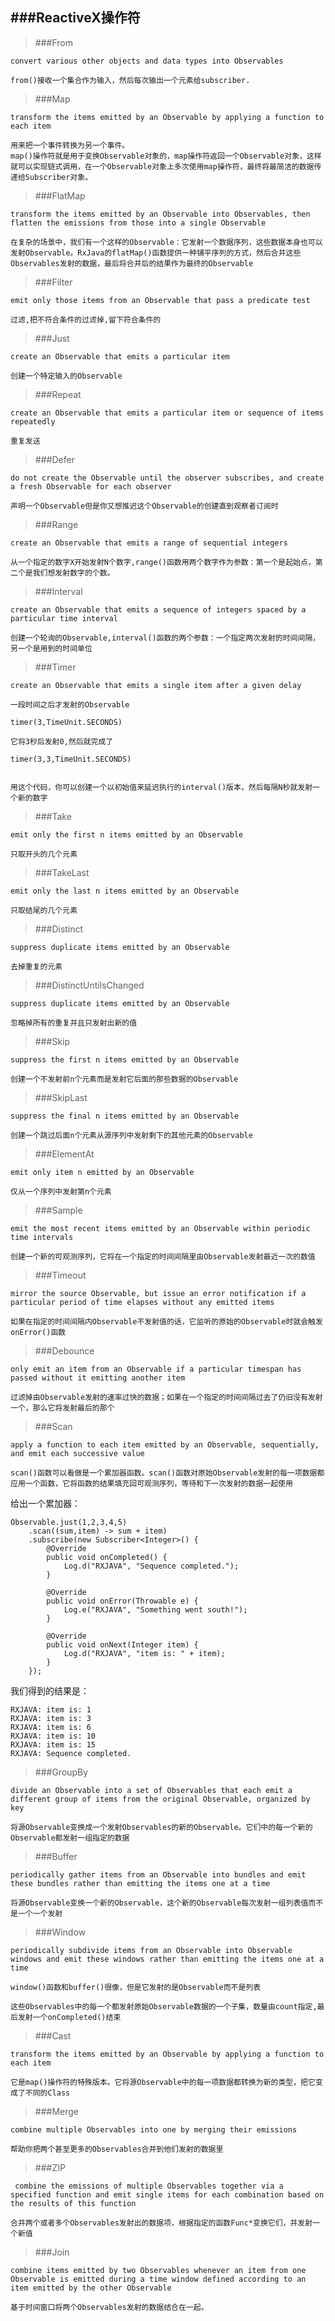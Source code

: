 ###ReactiveX操作符
---
>###From

	convert various other objects and data types into Observables

	from()接收一个集合作为输入，然后每次输出一个元素给subscriber.
	
>###Map

	transform the items emitted by an Observable by applying a function to each item

	用来把一个事件转换为另一个事件。
	map()操作符就是用于变换Observable对象的，map操作符返回一个Observable对象，这样就可以实现链式调用，在一个Observable对象上多次使用map操作符，最终将最简洁的数据传递给Subscriber对象。

>###FlatMap

	transform the items emitted by an Observable into Observables, then flatten the emissions from those into a single Observable

	在复杂的场景中，我们有一个这样的Observable：它发射一个数据序列，这些数据本身也可以发射Observable。RxJava的flatMap()函数提供一种铺平序列的方式，然后合并这些Observables发射的数据，最后将合并后的结果作为最终的Observable

>###Filter 

	emit only those items from an Observable that pass a predicate test	

	过滤,把不符合条件的过滤掉,留下符合条件的

>###Just

	create an Observable that emits a particular item

	创建一个特定输入的Observable

>###Repeat

	create an Observable that emits a particular item or sequence of items repeatedly

	重复发送

>###Defer

	do not create the Observable until the observer subscribes, and create a fresh Observable for each observer

	声明一个Observable但是你又想推迟这个Observable的创建直到观察者订阅时

>###Range

	create an Observable that emits a range of sequential integers

	从一个指定的数字X开始发射N个数字,range()函数用两个数字作为参数：第一个是起始点，第二个是我们想发射数字的个数。

>###Interval

	create an Observable that emits a sequence of integers spaced by a particular time interval

	创建一个轮询的Observable,interval()函数的两个参数：一个指定两次发射的时间间隔，另一个是用到的时间单位

>###Timer

	create an Observable that emits a single item after a given delay

	一段时间之后才发射的Observable

	timer(3,TimeUnit.SECONDS)

	它将3秒后发射0,然后就完成了

	timer(3,3,TimeUnit.SECONDS)

	
	用这个代码，你可以创建一个以初始值来延迟执行的interval()版本，然后每隔N秒就发射一个新的数字

>###Take

	emit only the first n items emitted by an Observable

	只取开头的几个元素

>###TakeLast

	emit only the last n items emitted by an Observable

	只取结尾的几个元素
	
>###Distinct

	suppress duplicate items emitted by an Observable

	去掉重复的元素
	
>###DistinctUntilsChanged

	suppress duplicate items emitted by an Observable

	忽略掉所有的重复并且只发射出新的值

>###Skip

	suppress the first n items emitted by an Observable

	创建一个不发射前n个元素而是发射它后面的那些数据的Observable

>###SkipLast

	suppress the final n items emitted by an Observable

	创建一个跳过后面n个元素从源序列中发射剩下的其他元素的Observable	
	
>###ElementAt

	emit only item n emitted by an Observable

	仅从一个序列中发射第n个元素
	
>###Sample

	emit the most recent items emitted by an Observable within periodic time intervals
	
	创建一个新的可观测序列，它将在一个指定的时间间隔里由Observable发射最近一次的数值
	
>###Timeout

	mirror the source Observable, but issue an error notification if a particular period of time elapses without any emitted items
	
	如果在指定的时间间隔内Observable不发射值的话，它监听的原始的Observable时就会触发onError()函数
	
>###Debounce

	only emit an item from an Observable if a particular timespan has passed without it emitting another item
	
	过滤掉由Observable发射的速率过快的数据；如果在一个指定的时间间隔过去了仍旧没有发射一个，那么它将发射最后的那个
	
>###Scan

	apply a function to each item emitted by an Observable, sequentially, and emit each successive value

	scan()函数可以看做是一个累加器函数。scan()函数对原始Observable发射的每一项数据都应用一个函数，它将函数的结果填充回可观测序列，等待和下一次发射的数据一起使用

给出一个累加器：

	Observable.just(1,2,3,4,5)
        .scan((sum,item) -> sum + item)
        .subscribe(new Subscriber<Integer>() {
            @Override
            public void onCompleted() {
                Log.d("RXJAVA", "Sequence completed.");
            }
 
            @Override
            public void onError(Throwable e) {
                Log.e("RXJAVA", "Something went south!");
            }
 
            @Override
            public void onNext(Integer item) {
                Log.d("RXJAVA", "item is: " + item);
            }
        });
        
我们得到的结果是：
        
	RXJAVA: item is: 1
	RXJAVA: item is: 3
	RXJAVA: item is: 6
	RXJAVA: item is: 10
	RXJAVA: item is: 15
	RXJAVA: Sequence completed.

>###GroupBy

	divide an Observable into a set of Observables that each emit a different group of items from the original Observable, organized by key

	将源Observable变换成一个发射Observables的新的Observable。它们中的每一个新的Observable都发射一组指定的数据
	
>###Buffer

	periodically gather items from an Observable into bundles and emit these bundles rather than emitting the items one at a time

	将源Observable变换一个新的Observable，这个新的Observable每次发射一组列表值而不是一个一个发射

>###Window

	periodically subdivide items from an Observable into Observable windows and emit these windows rather than emitting the items one at a time

	window()函数和buffer()很像，但是它发射的是Observable而不是列表
	
	这些Observables中的每一个都发射原始Observable数据的一个子集，数量由count指定,最后发射一个onCompleted()结束

>###Cast

	transform the items emitted by an Observable by applying a function to each item

	它是map()操作符的特殊版本。它将源Observable中的每一项数据都转换为新的类型，把它变成了不同的Class

>###Merge

	combine multiple Observables into one by merging their emissions

	帮助你把两个甚至更多的Observables合并到他们发射的数据里

>###ZIP

	 combine the emissions of multiple Observables together via a specified function and emit single items for each combination based on the results of this function

	合并两个或者多个Observables发射出的数据项，根据指定的函数Func*变换它们，并发射一个新值	
	
>###Join

	combine items emitted by two Observables whenever an item from one Observable is emitted during a time window defined according to an item emitted by the other Observable

	基于时间窗口将两个Observables发射的数据结合在一起。	
	
